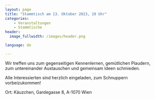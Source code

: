 ```yaml
---
layout: page
title: "Stammtisch am 13. Oktober 2023, 19 Uhr"
categories:
    - Veranstaltungen
    - Stammtische
header:
  image_fullwidth: /images/header.png

language: de

---
```



Wir treffen uns zum gegenseitigen Kennenlernen, gemütlichen Plaudern, zum untereinander Austauschen und gemeinsam Ideen schmieden. 

Alle Interessierten sind herzlich eingeladen, zum Schnuppern vorbeizukommen! 


Ort: Käuzchen, Gardegasse 8, A-1070 Wien

<div
    data-service="googlemaps"
    data-id="!1m18!1m12!1m3!1d2659.073709854952!2d16.352563574873077!3d48.20519614645324!2m3!1f0!2f0!3f0!3m2!1i1024!2i768!4f13.1!3m3!1m2!1s0x476d0793d56d8ccd%3A0x9e1966395b6101c5!2sDas%20K%C3%A4uzchen!5e0!3m2!1sen!2sit!4v1693893671818!5m2!1sen!2sit"
    data-autoscale
></div>


